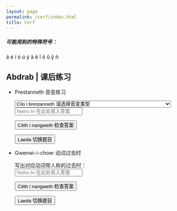 ```yaml
---
layout: page
permalink: /cerf/index.html
title: Cerf
---
```




##### 可能用到的特殊符号：

á é í ó ú ý â ê î ô û ŷ ñ

## Abdrab | 课后练习

- Prestanneth 音变练习

  <style src="https://kinnuch.github.io/assets/css/cerf.css"></style>

  <body>

  <select id="questionType">
      <option value="">Cilo i brestanneth 请选择音变类型</option>
      <option value="3">Prestanneth vae nan i 带i的软音变</option>
      <option value="4">hoth-e-bedui 名词的复数</option>
      <option value="5">Prestanneth munneb nan in 带in的鼻音音变（名词需要先变为复数）</option>
      <option value="6">Prestanneth gang nan en 带en的混合音变（以-连接）</option>
      <option value="7">Prestanneth munneb nan an 带an的鼻音音变</option>
      <option value="8">Prestanneth gang nan anin 带anin的混合音变</option>
      <option value="9">Prestanneth hiriol nan egor 带egor的流音音变</option>
      <option value="10">Prestanneth dharnen nan od 带od的闭锁音变</option>
      <option value="11">Prestanneth 'hyarmen' nan ah 带ah的H音变</option>
      <option value="12">Prestanneth 'anto' nan nedh 带nedh的DH音变</option>
  </select>

  <div id="Prestanneth"></div>

  <input type="text" id="userInput" placeholder="Teitho hí 在此处填入答案" />

  <button id="checkAnswer">Cêth i nangweth 检查答案</button>

  <button id="refreshButton">Laeda 切换题目</button>

  <div id="resultFeedback"></div>

  <script src="https://kinnuch.github.io/assets/js/prestanneth.js"></script>
  
  </body>

- Gwenwi-i-choer 动词过去时

  <body>

  <div>写出对应动词带人称的过去时：</div>

  <div id="Gwenwi"></div>

  <input type="text" id="GwenwiInput" placeholder="Teitho hí 在此处填入答案" />

  <button id="checkGwenwiAnswer">Cêth i nangweth 检查答案</button>

  <button id="refreshGwenwiButton">Laeda 切换题目</button>

  <div id="resultGwenwiFeedback"></div>

  <script src="https://kinnuch.github.io/assets/js/gwenwi.js"></script>

  </body>
